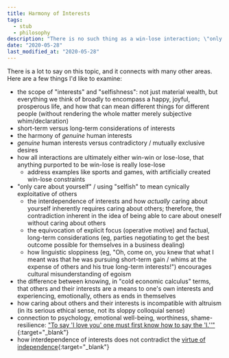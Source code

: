 ```yaml
---
title: Harmony of Interests
tags:
  - stub
  - philosophy
description: "There is no such thing as a win-lose interaction; \"only care about yourself\" is a logically incoherent idea."
date: "2020-05-28"
last_modified_at: "2020-05-28"
---
```


There is a lot to say on this topic, and it connects with many other areas. Here are a few things I'd like to examine:

* the scope of "interests" and "selfishness": not just material wealth, but everything we think of broadly to encompass a happy, joyful, prosperous life, and how that can mean different things for different people (without rendering the whole matter merely subjective whim/declaration)
* short-term versus long-term considerations of interests
* the harmony of _genuine_ human interests
* _genuine_ human interests versus contradictory / mutually exclusive desires
* how all interactions are ultimately either win-win or lose-lose, that anything purported to be win-lose is really lose-lose
  * address examples like sports and games, with artificially created win-lose constraints
* "only care about yourself" / using "selfish" to mean cynically exploitative of others
  * the interdependence of interests and how _actually_ caring about yourself inherently requires caring about others; therefore, the contradiction inherent in the idea of being able to care about oneself without caring about others
  * the equivocation of explicit focus (operative motive) and factual, long-term considerations (eg, parties negotiating to get the best outcome possible for themselves in a business dealing)
  * how linguistic sloppiness (eg, "Oh, come on, you knew that what I meant was that he was pursuing short-term gain / whims at the expense of others and his true long-term interests!") encourages cultural misunderstanding of egoism
* the difference between knowing, in "cold economic calculus" terms, that others and their interests are a means to one's own interests and experiencing, emotionally, others as ends in themselves
* how caring about others and their interests is incompatible with altruism (in its serious ethical sense, not its sloppy colloquial sense)
* connection to psychology, emotional well-being, worthiness, shame-resilience: ["To say 'I love you' one must first know how to say the 'I.''"](https://www.goodreads.com/quotes/513234-to-say-i-love-you-one-must-first-know-how){:target="&lowbar;blank"}
* how interdependence of interests does not contradict the [virtue of independence](http://aynrandlexicon.com/lexicon/independence.html){:target="&lowbar;blank"}
